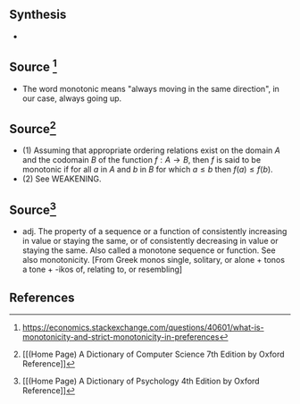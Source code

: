 ## Synthesis
- 
## Source [^1]
- The word monotonic means "always moving in the same direction", in our case, always going up.
## Source[^2]
- (1) Assuming that appropriate ordering relations exist on the domain $A$ and the codomain $B$ of the function $f: A \rightarrow B$, then $f$ is said to be monotonic if for all $a$ in $A$ and $b$ in $B$ for which $a \leq b$ then $f(a) \leq f(b)$. 
- (2) See WEAKENING.
## Source[^3]
- adj. The property of a sequence or a function of consistently increasing in value or staying the same, or of consistently decreasing in value or staying the same. Also called a monotone sequence or function. See also monotonicity. \[From Greek monos single, solitary, or alone + tonos a tone + -ikos of, relating to, or resembling]
## References

[^1]: https://economics.stackexchange.com/questions/40601/what-is-monotonicity-and-strict-monotonicity-in-preferences
[^2]: [[(Home Page) A Dictionary of Computer Science 7th Edition by Oxford Reference]]
[^3]: [[(Home Page) A Dictionary of Psychology 4th Edition by Oxford Reference]]